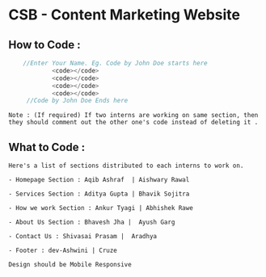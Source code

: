 # CSB - Content Marketing Website

## How to Code :

```cpp
    //Enter Your Name. Eg. Code by John Doe starts here
            <code></code>
            <code></code>
            <code></code>
            <code></code>
     //Code by John Doe Ends here
```

`Note : (If required) If two interns are working on same section, then they should comment out the other one's code instead of deleting it . `

## What to Code :

    Here's a list of sections distributed to each interns to work on.

    - Homepage Section : Aqib Ashraf  | Aishwary Rawal

    - Services Section : Aditya Gupta | Bhavik Sojitra

    - How we work Section : Ankur Tyagi | Abhishek Rawe

    - About Us Section : Bhavesh Jha |  Ayush Garg

    - Contact Us : Shivasai Prasam |  Aradhya

    - Footer : dev-Ashwini | Cruze

`Design should be Mobile Responsive`
